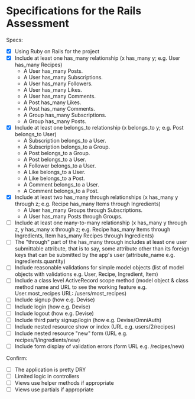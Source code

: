 # Specifications for the Rails Assessment

Specs:
- [x] Using Ruby on Rails for the project
- [x] Include at least one has_many relationship (x has_many y; e.g. User has_many Recipes) 
    - A User has_many Posts.
    - A User has_many Subscriptions.
    - A User has_many Followers.
    - A User has_many Likes.
    - A User has_many Comments.
    - A Post has_many Likes.
    - A Post has_many Comments.
    - A Group has_many Subscriptions.
    - A Group has_many Posts.
- [x] Include at least one belongs_to relationship (x belongs_to y; e.g. Post belongs_to User)
    - A Subscription belongs_to a User.
    - A Subscription belongs_to a Group.
    - A Post belongs_to a Group.
    - A Post belongs_to a User.
    - A Follower belongs_to a User.
    - A Like belongs_to a User.
    - A Like belongs_to a Post.
    - A Comment belongs_to a User.
    - A Comment belongs_to a Post.
- [x] Include at least two has_many through relationships (x has_many y through z; e.g. Recipe has_many Items through Ingredients)
    - A User has_many Groups through Subscriptions.
    - A User has_many Posts through Groups. 
- [ ] Include at least one many-to-many relationship (x has_many y through z, y has_many x through z; e.g. Recipe has_many Items through Ingredients, Item has_many Recipes through Ingredients)
- [ ] The "through" part of the has_many through includes at least one user submittable attribute, that is to say, some attribute other than its foreign keys that can be submitted by the app's user (attribute_name e.g. ingredients.quantity)
- [ ] Include reasonable validations for simple model objects (list of model objects with validations e.g. User, Recipe, Ingredient, Item)
- [ ] Include a class level ActiveRecord scope method (model object & class method name and URL to see the working feature e.g. User.most_recipes URL: /users/most_recipes)
- [ ] Include signup (how e.g. Devise)
- [ ] Include login (how e.g. Devise)
- [ ] Include logout (how e.g. Devise)
- [ ] Include third party signup/login (how e.g. Devise/OmniAuth)
- [ ] Include nested resource show or index (URL e.g. users/2/recipes)
- [ ] Include nested resource "new" form (URL e.g. recipes/1/ingredients/new)
- [ ] Include form display of validation errors (form URL e.g. /recipes/new)

Confirm:
- [ ] The application is pretty DRY
- [ ] Limited logic in controllers
- [ ] Views use helper methods if appropriate
- [ ] Views use partials if appropriate
